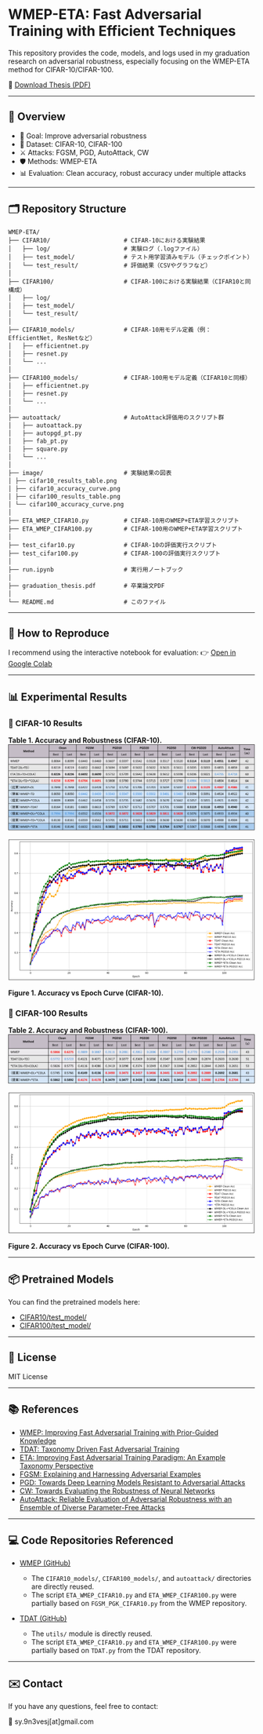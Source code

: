 # WMEP-ETA: Fast Adversarial Training with Efficient Techniques

This repository provides the code, models, and logs used in my graduation research on adversarial robustness, especially focusing on the WMEP-ETA method for CIFAR-10/CIFAR-100.

📎 [Download Thesis (PDF)](./graduation_thesis.pdf)

---

## 🧠 Overview

- 🎯 Goal: Improve adversarial robustness
- 🧪 Dataset: CIFAR-10, CIFAR-100
- ⚔️ Attacks: FGSM, PGD, AutoAttack, CW
- 🛡 Methods: WMEP-ETA
- 📊 Evaluation: Clean accuracy, robust accuracy under multiple attacks

---

## 🗂 Repository Structure
```
WMEP-ETA/
├── CIFAR10/                     # CIFAR-10における実験結果
│   ├── log/                     # 実験ログ（.logファイル）
│   ├── test_model/              # テスト用学習済みモデル（チェックポイント）
│   └── test_result/             # 評価結果（CSVやグラフなど）
│
├── CIFAR100/                    # CIFAR-100における実験結果（CIFAR10と同構成）
│   ├── log/
│   ├── test_model/
│   └── test_result/
│
├── CIFAR10_models/              # CIFAR-10用モデル定義（例：EfficientNet, ResNetなど）
│   ├── efficientnet.py
│   ├── resnet.py
│   └── ...
│
├── CIFAR100_models/             # CIFAR-100用モデル定義（CIFAR10と同様）
│   ├── efficientnet.py
│   ├── resnet.py
│   └── ...
│
├── autoattack/                  # AutoAttack評価用のスクリプト群
│   ├── autoattack.py
│   ├── autopgd_pt.py
│   ├── fab_pt.py
│   ├── square.py
│   └── ...
│
├── image/                       # 実験結果の図表
│ ├── cifar10_results_table.png
│ ├── cifar10_accuracy_curve.png
│ ├── cifar100_results_table.png
│ └── cifar100_accuracy_curve.png
│
├── ETA_WMEP_CIFAR10.py          # CIFAR-10用のWMEP+ETA学習スクリプト
├── ETA_WMEP_CIFAR100.py         # CIFAR-100用のWMEP+ETA学習スクリプト
│
├── test_cifar10.py              # CIFAR-10の評価実行スクリプト
├── test_cifar100.py             # CIFAR-100の評価実行スクリプト
│
├── run.ipynb                    # 実行用ノートブック
│
├── graduation_thesis.pdf        # 卒業論文PDF
│
└── README.md                    # このファイル
```
---

## 🚀 How to Reproduce

I recommend using the interactive notebook for evaluation:
👉 [Open in Google Colab](https://colab.research.google.com/github/7i10/WMEP-ETA/blob/main/run.ipynb)

---

## 📊 Experimental Results

### 🔹 CIFAR-10 Results

**Table 1. Accuracy and Robustness (CIFAR-10).**
![CIFAR-10 Table](./image/cifar10_results_table.png)


![CIFAR-10 Accuracy Curve](./image/cifar10_accuracy_curve.png)

**Figure 1. Accuracy vs Epoch Curve (CIFAR-10).**

### 🔹 CIFAR-100 Results

**Table 2. Accuracy and Robustness (CIFAR-100).**
![CIFAR-100 Table](./image/cifar100_results_table.png)


![CIFAR-100 Accuracy Curve](./image/cifar100_accuracy_curve.png)

**Figure 2. Accuracy vs Epoch Curve (CIFAR-100).** 

---

## 📦 Pretrained Models

You can find the pretrained models here:

- [CIFAR10/test_model/](./CIFAR10/test_model/)
- [CIFAR100/test_model/](./CIFAR100/test_model/)
  
---

## 📃 License

MIT License

---

## 📚 References

- [WMEP: Improving Fast Adversarial Training with Prior-Guided Knowledge](http://arxiv.org/abs/2304.00202)
- [TDAT: Taxonomy Driven Fast Adversarial Training](https://ojs.aaai.org/index.php/AAAI/article/view/28330)
- [ETA: Improving Fast Adversarial Training Paradigm: An Example Taxonomy Perspective](http://arxiv.org/abs/2408.03944)
- [FGSM: Explaining and Harnessing Adversarial Examples](https://arxiv.org/abs/1412.6572)
- [PGD: Towards Deep Learning Models Resistant to Adversarial Attacks](https://arxiv.org/abs/1706.06083)
- [CW: Towards Evaluating the Robustness of Neural Networks](https://arxiv.org/abs/1608.04644)
- [AutoAttack: Reliable Evaluation of Adversarial Robustness with an Ensemble of Diverse Parameter-Free Attacks](https://arxiv.org/abs/2003.01690)

---

## 💻 Code Repositories Referenced

- [WMEP (GitHub)](https://github.com/jiaxiaojunQAQ/FGSM-PGK)
  - The `CIFAR10_models/`, `CIFAR100_models/`, and `autoattack/` directories are directly reused.  
  - The script `ETA_WMEP_CIFAR10.py` and `ETA_WMEP_CIFAR100.py` were partially based on `FGSM_PGK_CIFAR10.py` from the WMEP repository.

- [TDAT (GitHub)](https://github.com/bookman233/TDAT)
  - The `utils/` module is directly reused.
  - The script `ETA_WMEP_CIFAR10.py` and `ETA_WMEP_CIFAR100.py` were partially based on `TDAT.py` from the TDAT repository.

---

## ✉️ Contact

If you have any questions, feel free to contact:

📧 sy.9n3vesj[at]gmail.com
